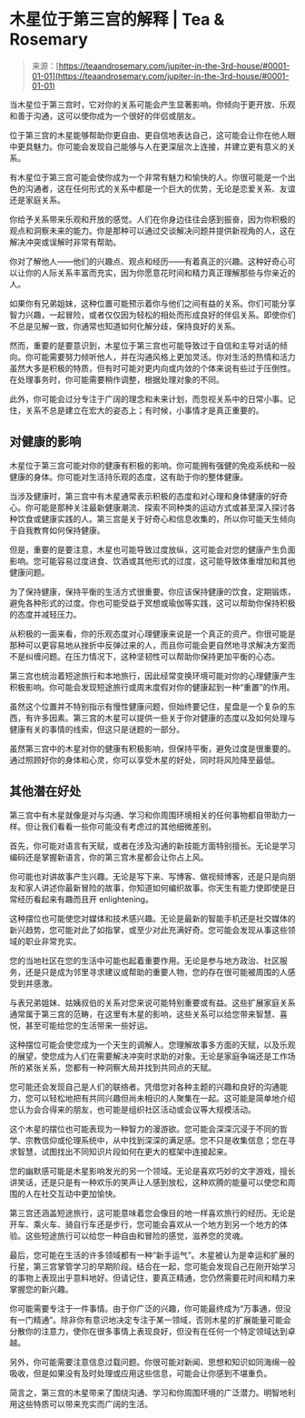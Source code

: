 <!--yml

category: 未分类

date: 2024-06-12 18:23:22

-->

# 木星位于第三宫的解释 | Tea & Rosemary

> 来源：[https://teaandrosemary.com/jupiter-in-the-3rd-house/#0001-01-01](https://teaandrosemary.com/jupiter-in-the-3rd-house/#0001-01-01)

当木星位于第三宫时，它对你的关系可能会产生显著影响。你倾向于更开放、乐观和善于沟通，这可以使你成为一个很好的伴侣或朋友。

位于第三宫的木星能够帮助你更自由、更自信地表达自己，这可能会让你在他人眼中更具魅力。你可能会发现自己能够与人在更深层次上连接，并建立更有意义的关系。

有木星位于第三宫可能会使你成为一个非常有魅力和愉快的人。你很可能是一个出色的沟通者，这在任何形式的关系中都是一个巨大的优势，无论是恋爱关系、友谊还是家庭关系。

你给予关系带来乐观和开放的感觉。人们在你身边往往会感到振奋，因为你积极的观点和洞察未来的能力。你是那种可以通过交谈解决问题并提供新视角的人，这在解决冲突或误解时非常有帮助。

你对了解他人——他们的兴趣点、观点和经历——有着真正的兴趣。这种好奇心可以让你的人际关系丰富而充实，因为你愿意花时间和精力真正理解那些与你亲近的人。

如果你有兄弟姐妹，这种位置可能预示着你与他们之间有益的关系。你们可能分享智力兴趣，一起冒险，或者仅仅因为轻松的相处而形成良好的伴侣关系。即使你们不总是见解一致，你通常也知道如何化解分歧，保持良好的关系。

然而，重要的是要意识到，木星位于第三宫也可能导致过于自信和主导对话的倾向。你可能需要努力倾听他人，并在沟通风格上更加灵活。你对生活的热情和活力虽然大多是积极的特质，但有时可能对更内向或内敛的个体来说有些过于压倒性。在处理事务时，你可能需要稍作调整，根据处理对象的不同。

此外，你可能会过分专注于广阔的理念和未来计划，而忽视关系中的日常小事。记住，关系不总是建立在宏大的姿态上；有时候，小事情才是真正重要的。

## 对健康的影响

木星位于第三宫可能对你的健康有积极的影响。你可能拥有强健的免疫系统和一般健康的身体。你可能对生活持乐观的态度，这有助于你的整体健康。

当涉及健康时，第三宫中有木星通常表示积极的态度和对心理和身体健康的好奇心。你可能是那种关注最新健康潮流、探索不同种类的运动方式或甚至深入探讨各种饮食或健康实践的人。第三宫是关于好奇心和信息收集的，所以你可能天生倾向于自我教育如何保持健康。

但是，重要的是要注意，木星也可能导致过度放纵，这可能会对您的健康产生负面影响。您可能容易过度进食、饮酒或其他形式的过度，这可能导致体重增加和其他健康问题。

为了保持健康，保持平衡的生活方式很重要。你应该保持健康的饮食，定期锻炼，避免各种形式的过度。你也可能受益于冥想或瑜伽等实践，这可以帮助你保持积极的态度并减轻压力。

从积极的一面来看，你的乐观态度对心理健康来说是一个真正的资产。你很可能是那种可以更容易地从挫折中反弹过来的人，而且你可能会更自然地寻求解决方案而不是纠缠问题。在压力情况下，这种坚韧性可以帮助你保持更加平衡的心态。

第三宫也统治着短途旅行和本地旅行，因此经常变换环境可能对你的心理健康产生积极影响。你可能会发现短途旅行或周末度假对你的健康起到一种“重置”的作用。

虽然这个位置并不特别指示有慢性健康问题，但始终要记住，星盘是一个复杂的东西，有许多因素。第三宫的木星可以提供一些关于你对健康的态度以及如何处理与健康有关的事情的线索，但这只是谜题的一部分。

虽然第三宫中的木星对你的健康有积极影响，但保持平衡，避免过度是很重要的。通过照顾好你的身体和心灵，你可以享受木星的好处，同时将风险降至最低。

## 其他潜在好处

第三宫中有木星就像是对与沟通、学习和你周围环境相关的任何事物都自带助力一样。但让我们看看一些你可能没有考虑过的其他细微差别。

首先，你可能对语言有天赋，或者在涉及沟通的新技能方面特别擅长。无论是学习编码还是掌握新语言，你的第三宫木星都会让你占上风。

你可能也对讲故事产生兴趣。无论是写下来、写博客、做视频博客，还是只是向朋友和家人讲述你最新冒险的故事，你知道如何编织故事。你天生有能力使即使是日常经历看起来有趣而且开 enlightening。

这种摆位也可能使您对媒体和技术感兴趣。无论是最新的智能手机还是社交媒体的新兴趋势，您可能对此了如指掌，或至少对此充满好奇。您可能会发现从事这些领域的职业非常充实。

您的当地社区在您的生活中可能也起着重要作用。无论是参与地方政治、社区服务，还是只是成为邻里寻求建议或帮助的重要人物，您的存在很可能被周围的人感受到并感激。

与表兄弟姐妹、姑姨叔伯的关系对您来说可能特别重要或有益。这些扩展家庭关系通常属于第三宫的范畴，在这里有木星的影响，这些关系可以给您带来智慧、喜悦，甚至可能给您的生活带来一些好运。

这种摆位可能会使您成为一个天生的调解人。您理解故事多方面的天赋，以及乐观的展望，使您成为人们在需要解决冲突时求助的对象。无论是家庭争端还是工作场所的紧张关系，您都有一种洞察大局并找到共同点的天赋。

您可能还会发现自己是人们的联络者。凭借您对各种主题的兴趣和良好的沟通能力，您可以轻松地把有共同兴趣但尚未相识的人聚集在一起。这可能是简单地介绍您认为会合得来的朋友，也可能是组织社区活动或会议等大规模活动。

这个木星的摆位也可能表现为一种智力的漫游欲。您可能会深深沉浸于不同的哲学、宗教信仰或伦理系统中，从中找到深深的满足感。您不只是收集信息；您在寻求智慧，试图找出不同知识片段如何在更大的框架中连接起来。

您的幽默感可能是木星影响发光的另一个领域。无论是喜欢巧妙的文字游戏，擅长讲笑话，还是只是有一种欢乐的笑声让人感到放松，这种欢腾的能量可以使您和周围的人在社交互动中更加愉快。

第三宫还涵盖短途旅行，这可能意味着您会像目的地一样喜欢旅行的经历。无论是开车、乘火车、骑自行车还是步行，您可能会喜欢从一个地方到另一个地方的体验。这些短途旅行可以给您一种自由和冒险的感觉，滋养您的灵魂。

最后，您可能在生活的许多领域都有一种“新手运气”。木星被认为是幸运和扩展的行星，第三宫掌管学习的早期阶段。结合在一起，您可能会发现自己在刚开始学习的事物上表现出乎意料地好。但请记住，要真正精通，您仍然需要花时间和精力来掌握您的新兴趣。

你可能需要专注于一件事情。由于你广泛的兴趣，你可能最终成为“万事通，但没有一门精通”。除非你有意识地决定专注于某一领域，否则木星的扩展能量可能会分散你的注意力，使你在很多事情上表现良好，但没有在任何一个特定领域达到卓越。

另外，你可能需要注意信息过载问题。你很可能对新闻、思想和知识如同海绵一般吸收，但是如果没有及时处理或应用这些信息，可能会让你感到不堪重负。

简言之，第三宫的木星带来了围绕沟通、学习和你周围环境的广泛潜力。明智地利用这些特质可以带来充实而广阔的生活。
